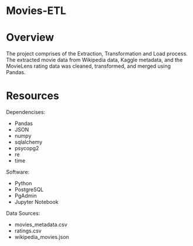 # Movies-ETL
# Overview
The project comprises of the Extraction, Transformation and Load process. The extracted movie data from Wikipedia data, Kaggle metadata, and the MovieLens rating data was cleaned, transformed, and merged using Pandas. 
# Resources
Dependencises:
* Pandas
* JSON
* numpy
* sqlalchemy
* psycopg2
* re
* time

Software:
* Python
* PostgreSQL
* PgAdmin
* Jupyter Notebook

Data Sources:
* movies_metadata.csv
* ratings.csv
* wikipedia_movies.json

